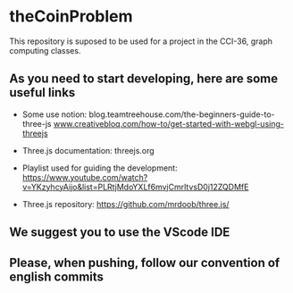 # theCoinProblem
This repository is suposed to be used for a project in the CCI-36, graph computing classes.

## As you need to start developing, here are some useful links
  
  * Some use notion:
    blog.teamtreehouse.com/the-beginners-guide-to-three-js
    www.creativebloq.com/how-to/get-started-with-webgl-using-threejs

  * Three.js documentation:
    threejs.org

  * Playlist used for guiding the development:
    https://www.youtube.com/watch?v=YKzyhcyAijo&list=PLRtjMdoYXLf6mvjCmrltvsD0j12ZQDMfE

  * Three.js repository:
    https://github.com/mrdoob/three.js/
    
## We suggest you to use the VScode IDE

## Please, when pushing, follow our convention of english commits 
    
